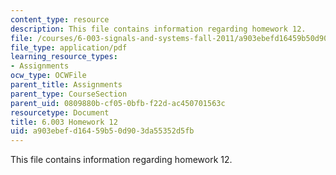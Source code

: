 ```yaml
---
content_type: resource
description: This file contains information regarding homework 12.
file: /courses/6-003-signals-and-systems-fall-2011/a903ebefd16459b50d903da55352d5fb_MIT6_003F11_hw12.pdf
file_type: application/pdf
learning_resource_types:
- Assignments
ocw_type: OCWFile
parent_title: Assignments
parent_type: CourseSection
parent_uid: 0809880b-cf05-0bfb-f22d-ac450701563c
resourcetype: Document
title: 6.003 Homework 12
uid: a903ebef-d164-59b5-0d90-3da55352d5fb
---
```

This file contains information regarding homework 12.

